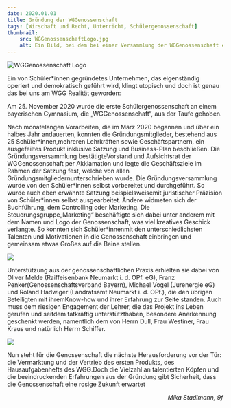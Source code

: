 ```yaml
---
date: 2020.01.01
title: Gründung der WGGenossenschaft
tags: [Wirschaft und Recht, Unterricht, Schülergenossenschaft]
thumbnail:
    src: WGGenossenschaftLogo.jpg
    alt: Ein Bild, bei dem bei einer Versammlung der WGGenossenschaft eine Abstimmung gemacht wird.
---
```


<img src="/images/WGGenossenschaftLogo.jpg" alt="WGGenossenschaft Logo" />

<p>Ein von Schüler*innen gegründetes Unternehmen, das eigenständig operiert und demokratisch geführt wird, klingt utopisch und doch ist genau das bei uns am WGG Realität geworden:</p>

<p>Am 25. November 2020 wurde die erste Schülergenossenschaft an einem bayerischen Gymnasium, die „WGGenossenschaft“, aus der Taufe gehoben.</p>

<p>Nach monatelangen Vorarbeiten, die im März 2020 begannen und über ein halbes Jahr andauerten, konnten die Gründungsmitglieder, bestehend aus 25 Schüler*innen,mehreren Lehrkräften sowie Geschäftspartnern, ein ausgefeiltes Produkt inklusive Satzung und Business-Plan beschließen. Die Gründungsversammlung bestätigteVorstand und Aufsichtsrat der WGGenossenschaft per Akklamation und legte die Geschäftsziele im Rahmen der Satzung fest, welche von allen Gründungsmitgliedernunterschrieben wurde. Die Gründungsversammlung wurde von den Schüler*innen selbst vorbereitet und durchgeführt. So wurde auch eben erwähnte Satzung beispielsweisemit juristischer Präzision von Schüler*innen selbst ausgearbeitet. Andere widmeten sich der Buchführung, dem Controlling oder Marketing. Die Steuerungsgruppe„Marketing“ beschäftigte sich dabei unter anderem mit dem Namen und Logo der Genossenschaft, was viel kreatives Geschick verlangte. So konnten sich Schüler*innenmit den unterschiedlichsten Talenten und Motivationen in die Genossenschaft einbringen und gemeinsam etwas Großes auf die Beine stellen. </p>

<img src="/images/04Dull_WR_Gründung-Schülergenossenschaft_Bild2"/>

<p>Unterstützung aus der genossenschaftlichen Praxis erhielten sie dabei von Oliver Melde (Raiffeisenbank Neumarkt i. d. OPf. eG), Franz Penker(Genossenschaftsverband Bayern), Michael Vogel (Jurenergie eG) und Roland Hadwiger (Landratsamt Neumarkt i. d. OPf.), die den übrigen Beteiligten mit ihremKnow-how und ihrer Erfahrung zur Seite standen. Auch muss dem riesigen Engagement der Lehrer, die das Projekt ins Leben gerufen und seitdem tatkräftig unterstützthaben, besondere Anerkennung geschenkt werden, namentlich dem von Herrn Dull, Frau Westiner, Frau Kraus und natürlich Herrn Schiffer.</p>

<img src="/images/04Dull_WR_Gründung-Schülergenossenschaft_Bild"/>

<p>Nun steht für die Genossenschaft die nächste Herausforderung vor der Tür: die Vermarktung und der Vertrieb des ersten Produkts, des Hausaufgabenhefts des WGG.Doch die Vielzahl an talentierten Köpfen und die beeindruckenden Erfahrungen aus der Gründung gibt Sicherheit, dass die Genossenschaft eine rosige Zukunft erwartet</p>

<p style='text-align:right; font-style: italic'>Mika Stadlmann, 9f</p>
